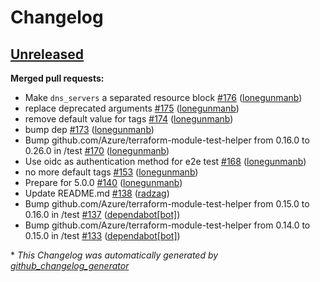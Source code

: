 # Changelog

## [Unreleased](https://github.com/Azure/terraform-azurerm-vnet/tree/HEAD)

**Merged pull requests:**

- Make `dns_servers` a separated resource block [\#176](https://github.com/Azure/terraform-azurerm-vnet/pull/176) ([lonegunmanb](https://github.com/lonegunmanb))
- replace deprecated arguments [\#175](https://github.com/Azure/terraform-azurerm-vnet/pull/175) ([lonegunmanb](https://github.com/lonegunmanb))
- remove default value for tags [\#174](https://github.com/Azure/terraform-azurerm-vnet/pull/174) ([lonegunmanb](https://github.com/lonegunmanb))
- bump dep [\#173](https://github.com/Azure/terraform-azurerm-vnet/pull/173) ([lonegunmanb](https://github.com/lonegunmanb))
- Bump github.com/Azure/terraform-module-test-helper from 0.16.0 to 0.26.0 in /test [\#170](https://github.com/Azure/terraform-azurerm-vnet/pull/170) ([lonegunmanb](https://github.com/lonegunmanb))
- Use oidc as authentication method for e2e test [\#168](https://github.com/Azure/terraform-azurerm-vnet/pull/168) ([lonegunmanb](https://github.com/lonegunmanb))
- no more default tags [\#153](https://github.com/Azure/terraform-azurerm-vnet/pull/153) ([lonegunmanb](https://github.com/lonegunmanb))
- Prepare for 5.0.0 [\#140](https://github.com/Azure/terraform-azurerm-vnet/pull/140) ([lonegunmanb](https://github.com/lonegunmanb))
- Update README.md [\#138](https://github.com/Azure/terraform-azurerm-vnet/pull/138) ([radzag](https://github.com/radzag))
- Bump github.com/Azure/terraform-module-test-helper from 0.15.0 to 0.16.0 in /test [\#137](https://github.com/Azure/terraform-azurerm-vnet/pull/137) ([dependabot[bot]](https://github.com/apps/dependabot))
- Bump github.com/Azure/terraform-module-test-helper from 0.14.0 to 0.15.0 in /test [\#133](https://github.com/Azure/terraform-azurerm-vnet/pull/133) ([dependabot[bot]](https://github.com/apps/dependabot))



\* *This Changelog was automatically generated by [github_changelog_generator](https://github.com/github-changelog-generator/github-changelog-generator)*
